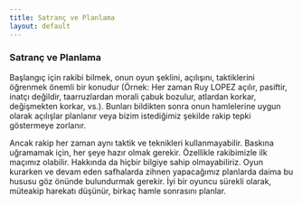 ```yaml
---
title: Satranç ve Planlama
layout: default
---
```


### Satranç ve Planlama


Başlangıç için rakibi bilmek, onun oyun şeklini, açılışını, taktiklerini öğrenmek önemli bir konudur (Örnek: Her zaman Ruy LOPEZ açılır, pasiftir, inatçı değildir, taarruzlardan morali çabuk bozulur, atlardan korkar, değişmekten korkar, vs.).
Bunları bildikten sonra onun hamlelerine uygun olarak açılışlar planlanır veya bizim istediğimiz şekilde rakip tepki göstermeye zorlanır.

Ancak rakip her zaman aynı taktik ve teknikleri kullanmayabilir. Baskına uğramamak için, her şeye hazır olmak gerekir. Özellikle rakibimizle ilk maçımız olabilir. Hakkında da hiçbir bilgiye sahip olmayabiliriz. Oyun kurarken ve devam eden safhalarda  zihnen yapacağımız planlarda daima bu hususu göz önünde bulundurmak gerekir.
İyi bir oyuncu sürekli olarak, müteakip harekatı düşünür, birkaç hamle sonrasını planlar.
